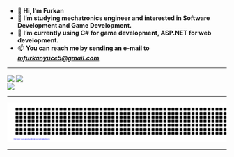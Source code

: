 - 👋 **Hi, I’m Furkan**
- 👀 **I’m studying mechatronics engineer and interested in Software Development and Game Development.**
- 🌱 **I’m currently using C# for game development, ASP.NET for web development.**
- 📫 **You can reach me by sending an e-mail to** ***mfurkanyuce5@gmail.com***

<hr>

<div>
  <div>
    <a href="https://github.com/anuraghazra/github-readme-stats">
      <img height=200 align="center" src="https://github-readme-stats.vercel.app/api?username=RedLighterr&theme=dark&show_icons=false&card_width=320" />
    </a>
    <a href="https://github.com/anuraghazra/convoychat">
      <img height=200 align="center" src="https://github-readme-stats.vercel.app/api/top-langs?username=RedLighterr&theme=dark&layout=compact&langs_count=8&card_width=320" />
    </a>
  </div>
  <div>
    <a href="https://git.io/streak-stats" style="padding-top: 15px;">
      <img height=200 align="center" src="https://streak-stats.demolab.com/?user=RedLighterr&theme=dark&layout=compact">
    </a>
  </div>
</div>

<hr>

![gitartwork](gitartwork.svg)

<hr>

<!---
RedLighterr/RedLighterr is a ✨ special ✨ repository because its `README.md` (this file) appears on your GitHub profile.
You can click the Preview link to take a look at your changes.
--->
